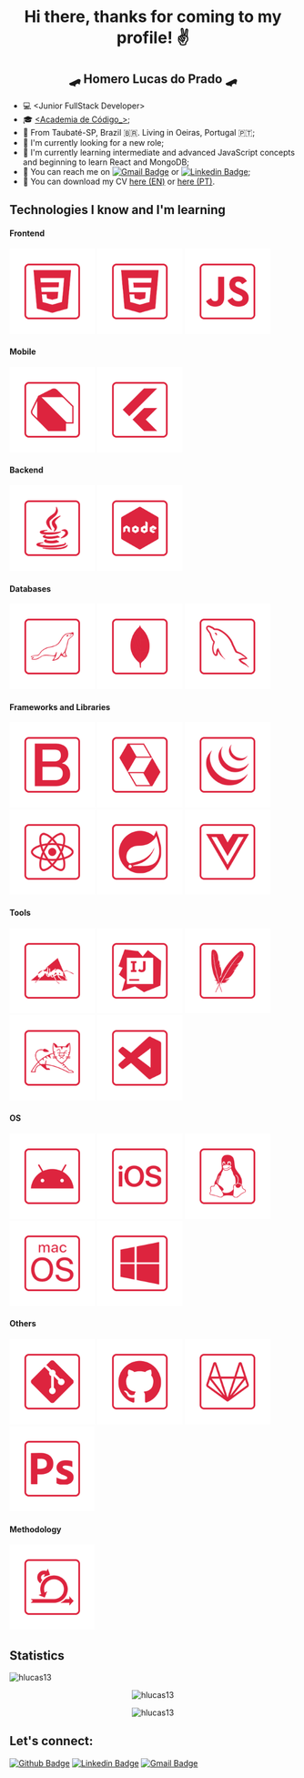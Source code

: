 <p align="center">
  <h1 align="center">  Hi there, thanks for coming to my profile! ✌️ </h1>
  <h2 align="center">  🛹 Homero Lucas do Prado 🛹 </h2>
</p>

-   💻 &lt;Junior FullStack Developer&gt;
-   🎓 [&lt;Academia de Código\_&gt;](https://www.academiadecodigo.org/ '<Academia de Código_>');
-   📍 From Taubaté-SP, Brazil 🇧🇷. Living in Oeiras, Portugal 🇵🇹;
-   🤝 I'm currently looking for a new role;
-   📝 I'm currently learning intermediate and advanced JavaScript concepts and beginning to learn React and MongoDB;
-   📲 You can reach me on [![Gmail Badge](https://img.shields.io/badge/-Gmail-c14438?style=flat-square&logo=Gmail&logoColor=white&link=mailto:hmr.prd@gmail.com)](mailto:hmr.prd@gmail.com) or [![Linkedin Badge](https://img.shields.io/badge/-LinkedIn-blue?style=flat-square&logo=Linkedin&logoColor=white&link=https://www.linkedin.com/in/hlucas13/)](https://www.linkedin.com/in/hlucas13/);
-   📄 You can download my CV [here (EN)](https://github.com/hlucas13/hlucas13/blob/main/assets/CV_-_Homero_do_Prado_-_EN.pdf 'here (EN)') or [here (PT)](https://github.com/hlucas13/hlucas13/blob/main/assets/CV_-_Homero_do_Prado_-_PT.pdf 'here (PT)').

## Technologies I know and I'm learning

#### Frontend

<p align="left">
<img src="https://github.com/hlucas13/hlucas13/blob/main/icons/css3.png" alt="CSS3" height="150px" title="CSS3"/>
<img src="https://github.com/hlucas13/hlucas13/blob/main/icons/html5.png" alt="HTML5" height="150px" title="HTML5"/>
<img src="https://github.com/hlucas13/hlucas13/blob/main/icons/javascript.png" alt="JavaScript" height="150px" title="JavaScript"/>
</p>

#### Mobile

<p align="left">
<img src="https://github.com/hlucas13/hlucas13/blob/main/icons/dart.png" alt="Dart" height="150px" title="Dart"/>
<img src="https://github.com/hlucas13/hlucas13/blob/main/icons/flutter.png" alt="Flutter" height="150px" title="Flutter"/>
</p>

#### Backend

<p align="left">
<img src="https://github.com/hlucas13/hlucas13/blob/main/icons/java.png" alt="Java" height="150px" title="Java"/>
<img src="https://github.com/hlucas13/hlucas13/blob/main/icons/node.png" alt="Node.js" height="150px" title="Node.js"/>
</p>

#### Databases

<p align="left">
<img src="https://github.com/hlucas13/hlucas13/blob/main/icons/mariadb.png" alt="MariaDB" height="150px" title="MariaDB"/>
<img src="https://github.com/hlucas13/hlucas13/blob/main/icons/mongodb.png" alt="MongoDB" height="150px" title="MongoDB"/>
<img src="https://github.com/hlucas13/hlucas13/blob/main/icons/mysql.png" alt="MySQL" height="150px" title="MySQL"/>
</p>

#### Frameworks and Libraries

<p align="left">
<img src="https://github.com/hlucas13/hlucas13/blob/main/icons/bootstrap.png" alt="Bootstrap" height="150px" title="Bootstrap"/>
<img src="https://github.com/hlucas13/hlucas13/blob/main/icons/hibernate.png" alt="Hibernate" height="150px" title="Hibernate"/>
<img src="https://github.com/hlucas13/hlucas13/blob/main/icons/jquery.png" alt="jQuery" height="150px" title="jQuery"/>
<img src="https://github.com/hlucas13/hlucas13/blob/main/icons/react.png" alt="React" height="150px" title="React"/>
<img src="https://github.com/hlucas13/hlucas13/blob/main/icons/spring.png" alt="Spring" height="150px" title="Spring"/>
<img src="https://github.com/hlucas13/hlucas13/blob/main/icons/vue.png" alt="Vue" height="150px" title="Vue"/>
</p>

#### Tools

<p align="left">
<img src="https://github.com/hlucas13/hlucas13/blob/main/icons/ant.png" alt="Ant" height="150px" title="Ant"/>
<img src="https://github.com/hlucas13/hlucas13/blob/main/icons/intellij.png" alt="IntelliJ Idea" height="150px" title="IntelliJ Idea"/>
<img src="https://github.com/hlucas13/hlucas13/blob/main/icons/maven.png" alt="Maven" height="150px" title="Maven"/>
<img src="https://github.com/hlucas13/hlucas13/blob/main/icons/tomcat.png" alt="Tomcat" height="150px" title="Tomcat"/>
<img src="https://github.com/hlucas13/hlucas13/blob/main/icons/visualstudiocode.png" alt="Visual Studio Code" height="150px" title="Visual Studio Code"/>
</p>

#### OS

<p align="left">
<img src="https://github.com/hlucas13/hlucas13/blob/main/icons/android.png" alt="Android" height="150px" title="Android"/>
<img src="https://github.com/hlucas13/hlucas13/blob/main/icons/ios.png" alt="iOS" height="150px" title="iOS"/>
<img src="https://github.com/hlucas13/hlucas13/blob/main/icons/linux.png" alt="Linux" height="150px" title="Linux"/>
<img src="https://github.com/hlucas13/hlucas13/blob/main/icons/macos.png" alt="MacOS" height="150px" title="MacOS"/>
<img src="https://github.com/hlucas13/hlucas13/blob/main/icons/windows.png" alt="Windows" height="150px" title="Windows"/>
</p>

#### Others

<p align="left">
<img src="https://github.com/hlucas13/hlucas13/blob/main/icons/git.png" alt="Git" height="150px" title="Git"/>
<img src="https://github.com/hlucas13/hlucas13/blob/main/icons/github.png" alt="GitHub" height="150px" title="GitHub"/>
<img src="https://github.com/hlucas13/hlucas13/blob/main/icons/gitlab.png" alt="GitLab" height="150px" title="GitLab"/>
<img src="https://github.com/hlucas13/hlucas13/blob/main/icons/photoshop.png" alt="Photoshop" height="150px" title="Photoshop"/>
</p>

#### Methodology

<p align="left">
<img src="https://github.com/hlucas13/hlucas13/blob/main/icons/scrum.png" alt="Scrum" height="150px" title="Scrum"/>
</p>

## Statistics

<p align="left"> <img src="https://komarev.com/ghpvc/?username=hlucas13&color=red" alt="hlucas13" /></p>
<p align="center"><img src="https://github-readme-stats.vercel.app/api?username=hlucas13&include_all_commits=true&count_private=true&custom_title=Homero's GitHub Stats&show_icons=true&title_color=DE233E&text_color=FFFFFF&icon_color=959595&bg_color=000000" alt="hlucas13" /></p>
<p align="center"><img src="https://github-readme-stats.vercel.app/api/top-langs/?username=hlucas13&layout=compact&langs_count=8&title_color=DE233E&text_color=FFFFFF&bg_color=000000" alt="hlucas13" /></p>

## Let's connect:

[![Github Badge](https://img.shields.io/badge/-Github-000?style=flat-square&logo=Github&logoColor=white&link=https://github.com/hlucas13)](https://github.com/hlucas13)
[![Linkedin Badge](https://img.shields.io/badge/-LinkedIn-blue?style=flat-square&logo=Linkedin&logoColor=white&link=https://www.linkedin.com/in/hlucas13/)](https://www.linkedin.com/in/hlucas13/)
[![Gmail Badge](https://img.shields.io/badge/-Gmail-c14438?style=flat-square&logo=Gmail&logoColor=white&link=mailto:hmr.prd@gmail.com)](mailto:hmr.prd@gmail.com)
